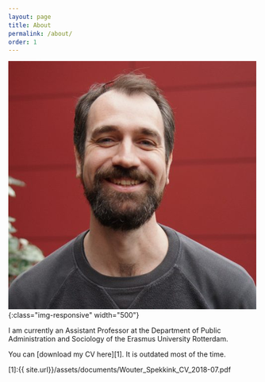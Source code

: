 ```yaml
---
layout: page
title: About
permalink: /about/
order: 1
---
```


![Me](/assets/images/Me.jpg){:class="img-responsive" width="500"}

I am currently an Assistant Professor at the Department of Public Administration and Sociology of the Erasmus University Rotterdam. 

You can [download my CV here][1]. It is outdated most of the time.

[1]:{{ site.url}}/assets/documents/Wouter_Spekkink_CV_2018-07.pdf

